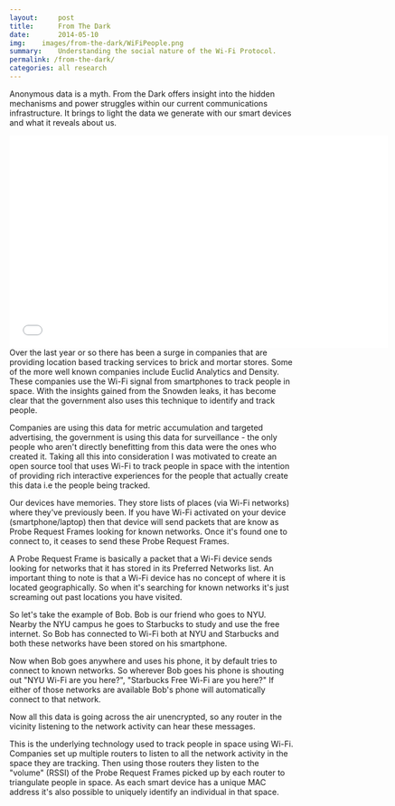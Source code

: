 ```yaml
---
layout:     post
title:      From The Dark
date:       2014-05-10
img:	images/from-the-dark/WiFiPeople.png
summary:    Understanding the social nature of the Wi-Fi Protocol.
permalink: /from-the-dark/
categories: all research
---
```



Anonymous data is a myth. From the Dark offers insight into the hidden mechanisms and power struggles within our current communications infrastructure. It brings to light the data we generate with our smart devices and what it reveals about us.
<div class="mxn1">
<iframe class="px4" src="//player.vimeo.com/video/110800707" width="670" height="376" frameborder="0" webkitallowfullscreen mozallowfullscreen allowfullscreen></iframe>
</div>
Over the last year or so there has been a surge in companies that are providing location based tracking services to brick and mortar stores. Some of the more well known companies include Euclid Analytics and Density. These companies use the Wi-Fi signal from smartphones to track people in space. With the insights gained from the Snowden leaks, it has become clear that the government also uses this technique to identify and track people. 

Companies are using this data for metric accumulation and targeted advertising, the government is using this data for surveillance - the only people who aren't directly benefitting from this data were the ones who created it. Taking all this into consideration I was motivated to create an open source tool that uses Wi-Fi to track people in space with the intention of providing rich interactive experiences for the people that actually create this data i.e the people being tracked.


Our devices have memories. They store lists of places (via Wi-Fi networks) where they've previously been. If you have Wi-Fi activated on your device (smartphone/laptop) then that device will send packets that are know as Probe Request Frames looking for known networks. Once it's found one to connect to, it ceases to send these Probe Request Frames.

A Probe Request Frame is basically a packet that a Wi-Fi device sends looking for networks that it has stored in its Preferred Networks list. An important thing to note is that a Wi-Fi device has no concept of where it is located geographically. So when it's searching for known networks it's just screaming out past locations you have visited.

So let's take the example of Bob. Bob is our friend who goes to NYU. Nearby the NYU campus he goes to Starbucks to study and use the free internet. So Bob has connected to Wi-Fi both at NYU and Starbucks and both these networks have been stored on his smartphone. 

Now when Bob goes anywhere and uses his phone, it by default tries to connect to known networks. So wherever Bob goes his phone is shouting out "NYU Wi-Fi are you here?", "Starbucks Free Wi-Fi are you here?" If either of those networks are available Bob's phone will automatically connect to that network.

Now all this data is going across the air unencrypted, so any router in the vicinity listening to the network activity can hear these messages.

This is the underlying technology used to track people in space using Wi-Fi. Companies set up multiple routers to listen to all the network activity in the space they are tracking. Then using those routers they listen to the "volume" (RSSI) of the Probe Request Frames picked up by each router to triangulate people in space. As each smart device has a unique MAC address it's also possible to uniquely identify an individual in that space.

